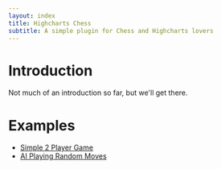 ```yaml
---
layout: index
title: Highcharts Chess
subtitle: A simple plugin for Chess and Highcharts lovers
---
```

# Introduction
Not much of an introduction so far, but we'll get there.

# Examples
- [Simple 2 Player Game](/highcharts-chess/examples-simple)
- [AI Playing Random Moves](/highcharts-chess/examples-random-ai)
